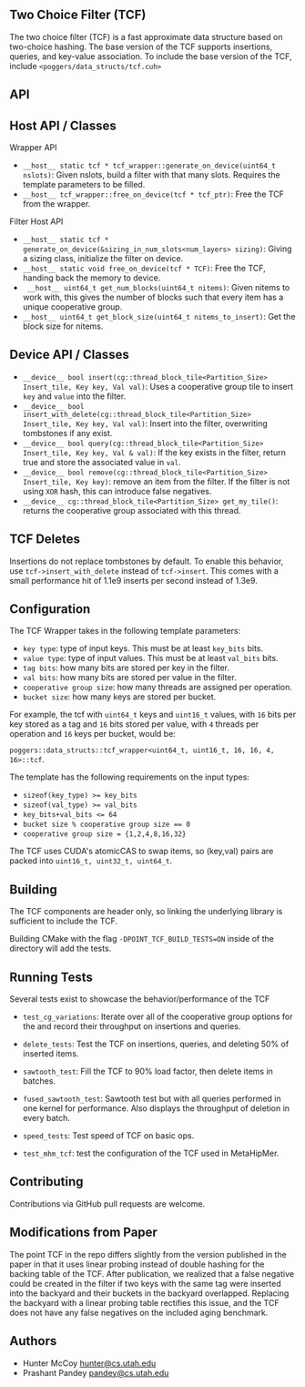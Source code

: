 

Two Choice Filter (TCF)
----------

The two choice filter (TCF) is a fast approximate data structure based on two-choice hashing. The base version of the TCF supports insertions, queries, and key-value association. To include the base version of the TCF, include ```<poggers/data_structs/tcf.cuh>```


API
----------

Host API / Classes
----------


Wrapper API
* `__host__ static tcf * tcf_wrapper::generate_on_device(uint64_t nslots)`: Given nslots, build a filter with that many slots. Requires the template parameters to be filled.
* `__host__ tcf_wrapper::free_on_device(tcf * tcf_ptr)`: Free the TCF from the wrapper.


Filter Host API
* `__host__ static tcf * generate_on_device(&sizing_in_num_slots<num_layers> sizing)`: Giving a sizing class, initialize the filter on device.
* `__host__ static void free_on_device(tcf * TCF)`: Free the TCF, handing back the memory to device.
* ` __host__ uint64_t get_num_blocks(uint64_t nitems)`: Given nitems to work with, this gives the number of blocks such that every item has a unique cooperative group.
* `__host__ uint64_t get_block_size(uint64_t nitems_to_insert)`: Get the block size for nitems.



Device API / Classes
----------

* `__device__ bool insert(cg::thread_block_tile<Partition_Size> Insert_tile, Key key, Val val)`: Uses a cooperative group tile to insert `key` and `value` into the filter.
* `__device__ bool insert_with_delete(cg::thread_block_tile<Partition_Size> Insert_tile, Key key, Val val)`: Insert into the filter, overwriting tombstones if any exist.
* `__device__ bool query(cg::thread_block_tile<Partition_Size> Insert_tile, Key key, Val & val)`: If the key exists in the filter, return true and store the associated value in `val`.
* `__device__ bool remove(cg::thread_block_tile<Partition_Size> Insert_tile, Key key)`: remove an item from the filter. If the filter is not using `XOR` hash, this can introduce false negatives.
* `__device__ cg::thread_block_tile<Partition_Size> get_my_tile()`: returns the cooperative group associated with this thread. 




TCF Deletes
----------

Insertions do not replace tombstones by default. To enable this behavior, use ```tcf->insert_with_delete``` instead of ```tcf->insert```. This comes with a small performance hit of 1.1e9 inserts per second instead of 1.3e9.

Configuration
--------------

The TCF Wrapper takes in the following template parameters:

* `key type`: type of input keys. This must be at least `key_bits` bits.
* `value type`: type of input values. This must be at least `val_bits` bits.
* `tag bits`: how many bits are stored per key in the filter.
* `val bits`: how many bits are stored per value in the filter.
* `cooperative group size`: how many threads are assigned per operation.
* `bucket size`: how many keys are stored per bucket.

For example, the tcf with `uint64_t` keys and `uint16_t` values, with `16` bits per key stored as a tag and `16` bits stored per value, with `4` threads per operation and `16` keys per bucket, would be:

`poggers::data_structs::tcf_wrapper<uint64_t, uint16_t, 16, 16, 4, 16>::tcf`.

The template has the following requirements on the input types:

* `sizeof(key_type) >= key_bits`
* `sizeof(val_type) >= val_bits`
* `key_bits+val_bits <= 64`
* `bucket size % cooperative group size == 0`
* `cooperative group size = {1,2,4,8,16,32}`

The TCF uses CUDA's atomicCAS to swap items, so (key,val) pairs are packed into `uint16_t, uint32_t, uint64_t`.


Building
--------
The TCF components are header only, so linking the underlying library is sufficient to include the TCF.

Building CMake with the flag `-DPOINT_TCF_BUILD_TESTS=ON` inside of the directory will add the tests.


Running Tests
------------

Several tests exist to showcase the behavior/performance of the TCF

* `test_cg_variations`: Iterate over all of the cooperative group options for the and record their throughput on insertions and queries.
* `delete_tests`: Test the TCF on insertions, queries, and deleting 50% of inserted items.
* `sawtooth_test`: Fill the TCF to 90% load factor, then delete items in batches.
* `fused_sawtooth_test`: Sawtooth test but with all queries performed in one kernel for performance. Also displays the throughput of deletion in every batch.
* `speed_tests`: Test speed of TCF on basic ops.

* `test_mhm_tcf`: test the configuration of the TCF used in MetaHipMer.


Contributing
------------
Contributions via GitHub pull requests are welcome.


Modifications from Paper
------------
The point TCF in the repo differs slightly from the version published in the paper in that it uses linear probing instead of double hashing for the backing table of the TCF. After publication, we realized that a false negative could be created in the filter if two keys with the same tag were inserted into the backyard and their buckets in the backyard overlapped. Replacing the backyard with a linear probing table rectifies this issue, and the TCF does not have any false negatives on the included aging benchmark.

Authors
-------
- Hunter McCoy <hunter@cs.utah.edu>
- Prashant Pandey <pandey@cs.utah.edu>
